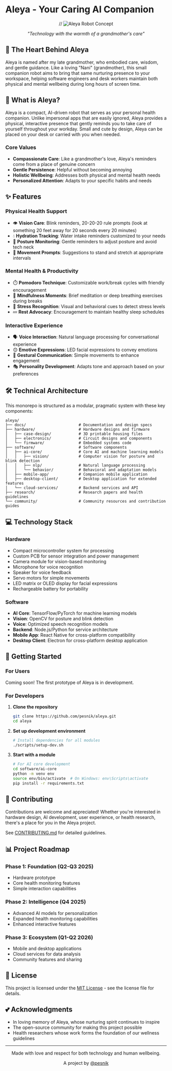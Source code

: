 # Aleya - Your Caring AI Companion

<div align="center">
  // <img src="/api/placeholder/400/320" alt="Aleya Robot Concept" /> 
  <p><i>"Technology with the warmth of a grandmother's care"</i></p>
</div>

## 💖 The Heart Behind Aleya

Aleya is named after my late grandmother, who embodied care, wisdom, and gentle guidance. Like a loving "Nani" (grandmother), this small companion robot aims to bring that same nurturing presence to your workspace, helping software engineers and desk workers maintain both physical and mental wellbeing during long hours of screen time.

## 🤖 What is Aleya?

Aleya is a compact, AI-driven robot that serves as your personal health companion. Unlike impersonal apps that are easily ignored, Aleya provides a physical, interactive presence that gently reminds you to take care of yourself throughout your workday. Small and cute by design, Aleya can be placed on your desk or carried with you when needed.

### Core Values

- **Compassionate Care**: Like a grandmother's love, Aleya's reminders come from a place of genuine concern
- **Gentle Persistence**: Helpful without becoming annoying
- **Holistic Wellbeing**: Addresses both physical and mental health needs
- **Personalized Attention**: Adapts to your specific habits and needs

## ✨ Features

### Physical Health Support
- 👁️ **Vision Care**: Blink reminders, 20-20-20 rule prompts (look at something 20 feet away for 20 seconds every 20 minutes)
- 💧 **Hydration Tracking**: Water intake reminders customized to your needs
- 🧘 **Posture Monitoring**: Gentle reminders to adjust posture and avoid tech neck
- 🚶 **Movement Prompts**: Suggestions to stand and stretch at appropriate intervals

### Mental Health & Productivity
- ⏱️ **Pomodoro Technique**: Customizable work/break cycles with friendly encouragement
- 🧠 **Mindfulness Moments**: Brief meditation or deep breathing exercises during breaks
- 🌿 **Stress Recognition**: Visual and behavioral cues to detect stress levels
- 💤 **Rest Advocacy**: Encouragement to maintain healthy sleep schedules

### Interactive Experience
- 🗣️ **Voice Interaction**: Natural language processing for conversational experience
- 😊 **Emotive Expressions**: LED facial expressions to convey emotions
- 🤝 **Gestural Communication**: Simple movements to enhance engagement
- 🎭 **Personality Development**: Adapts tone and approach based on your preferences

## 🛠️ Technical Architecture

This monorepo is structured as a modular, pragmatic system with these key components:

```
aleya/
├── docs/                       # Documentation and design specs
├── hardware/                   # Hardware designs and firmware
│   ├── case-design/            # 3D printable housing files
│   ├── electronics/            # Circuit designs and components
│   └── firmware/               # Embedded systems code
├── software/                   # Software components  
│   ├── ai-core/                # Core AI and machine learning models
│   │   ├── vision/             # Computer vision for posture and blink detection
│   │   ├── nlp/                # Natural language processing
│   │   └── behavior/           # Behavioral and adaptation models
│   ├── mobile-app/             # Companion mobile application
│   ├── desktop-client/         # Desktop application for extended features
│   └── cloud-services/         # Backend services and API
├── research/                   # Research papers and health guidelines
└── community/                  # Community resources and contribution guides
```

## 💻 Technology Stack

### Hardware
- Compact microcontroller system for processing
- Custom PCB for sensor integration and power management
- Camera module for vision-based monitoring
- Microphone for voice recognition
- Speaker for voice feedback
- Servo motors for simple movements
- LED matrix or OLED display for facial expressions
- Rechargeable battery for portability

### Software
- **AI Core**: TensorFlow/PyTorch for machine learning models
- **Vision**: OpenCV for posture and blink detection
- **Voice**: Optimized speech recognition models
- **Backend**: Node.js/Python for service architecture
- **Mobile App**: React Native for cross-platform compatibility
- **Desktop Client**: Electron for cross-platform desktop application

## 🚀 Getting Started

### For Users
Coming soon! The first prototype of Aleya is in development.

### For Developers

1. **Clone the repository**
   ```bash
   git clone https://github.com/pesnik/aleya.git
   cd aleya
   ```

2. **Set up development environment**
   ```bash
   # Install dependencies for all modules
   ./scripts/setup-dev.sh
   ```

3. **Start with a module**
   ```bash
   # For AI core development
   cd software/ai-core
   python -m venv env
   source env/bin/activate  # On Windows: env\Scripts\activate
   pip install -r requirements.txt
   ```

## 🤝 Contributing

Contributions are welcome and appreciated! Whether you're interested in hardware design, AI development, user experience, or health research, there's a place for you in the Aleya project.

See [CONTRIBUTING.md](./CONTRIBUTING.md) for detailed guidelines.

## 📊 Project Roadmap

### Phase 1: Foundation (Q2-Q3 2025)
- Hardware prototype
- Core health monitoring features
- Simple interaction capabilities

### Phase 2: Intelligence (Q4 2025)
- Advanced AI models for personalization
- Expanded health monitoring capabilities
- Enhanced interactive features

### Phase 3: Ecosystem (Q1-Q2 2026)
- Mobile and desktop applications
- Cloud services for data analysis
- Community features and sharing

## 📝 License

This project is licensed under the [MIT License](LICENSE) - see the license file for details.

## 💕 Acknowledgments

- In loving memory of Aleya, whose nurturing spirit continues to inspire
- The open-source community for making this project possible
- Health researchers whose work forms the foundation of our wellness guidelines

---

<div align="center">
  <p>Made with love and respect for both technology and human wellbeing.</p>
  <p>A project by <a href="https://github.com/pesnik">@pesnik</a></p>
</div>
